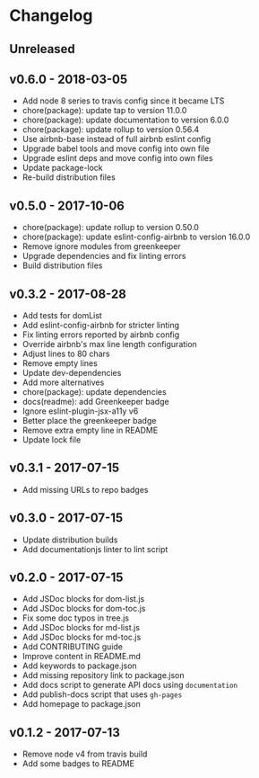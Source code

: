 Changelog
=========

## Unreleased


## v0.6.0 - 2018-03-05

- Add node 8 series to travis config since it became LTS
- chore(package): update tap to version 11.0.0
- chore(package): update documentation to version 6.0.0
- chore(package): update rollup to version 0.56.4
- Use airbnb-base instead of full airbnb eslint config
- Upgrade babel tools and move config into own file
- Upgrade eslint deps and move config into own files
- Update package-lock
- Re-build distribution files


## v0.5.0 - 2017-10-06

- chore(package): update rollup to version 0.50.0
- chore(package): update eslint-config-airbnb to version 16.0.0
- Remove ignore modules from greenkeeper
- Upgrade dependencies and fix linting errors
- Build distribution files


## v0.3.2 - 2017-08-28

- Add tests for domList
- Add eslint-config-airbnb for stricter linting
- Fix linting errors reported by airbnb config
- Override airbnb's max line length configuration
- Adjust lines to 80 chars
- Remove empty lines
- Update dev-dependencies
- Add more alternatives
- chore(package): update dependencies
- docs(readme): add Greenkeeper badge
- Ignore eslint-plugin-jsx-a11y v6
- Better place the greenkeeper badge
- Remove extra empty line in README
- Update lock file


## v0.3.1 - 2017-07-15

- Add missing URLs to repo badges


## v0.3.0 - 2017-07-15

- Update distribution builds
- Add documentationjs linter to lint script


## v0.2.0 - 2017-07-15

- Add JSDoc blocks for dom-list.js
- Add JSDoc blocks for dom-toc.js
- Fix some doc typos in tree.js
- Add JSDoc blocks for md-list.js
- Add JSDoc blocks for md-toc.js
- Add CONTRIBUTING guide
- Improve content in README.md
- Add keywords to package.json
- Add missing repository link to package.json
- Add docs script to generate API docs using `documentation`
- Add publish-docs script that uses `gh-pages`
- Add homepage to package.json


## v0.1.2 - 2017-07-13

- Remove node v4 from travis build
- Add some badges to README
